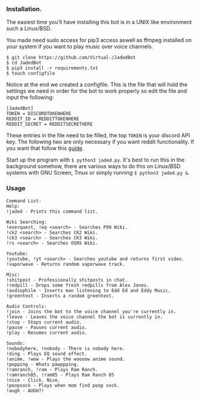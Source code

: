### Installation.

The easiest time you'll have installing this bot is in a UNIX like environment such a Linux/BSD.

You made need sudo access for pip3 access aswell as ffmpeg installed on your system if you want to play music over voice channels.

```
$ git clone https://github.com/Virtual-/JadedBot
$ cd JadedBot
$ pip3 install -r requirements.txt
$ touch configfile
```

Notice at the end we created a configfile. This is the file that will hold the settings we need in order for the bot to work properly so edit the file and input the following:

```
[JadedBot]
TOKEN = DISCORDTOKENHERE
REDDIT_ID = REDDITTOKENHERE
REDDIT_SECRET = REDDITSECRETHERE
```

These entries in the file need to be filled, the top `TOKEN` is your discord API key. The following two are only necessary if you want reddit functionality. If you want that follow this [guide](https://praw.readthedocs.io/en/latest/getting_started/authentication.html).

Start up the program with `$ python3 jaded.py`. It's best to run this in the background somehow, there are various ways to do this on Linux/BSD systems with GNU Screen, Tmux or simply running `$ python3 jaded.py &`.


### Usage

```
Command List:
Help:
!jaded - Prints this command list.

Wiki Searching:
!everquest, !eq <search> - Searches P99 Wiki.
!ck2 <search> - Searches CK2 Wiki.
!ck3 <search> - Searches CK3 Wiki.
!rs <search> - Searches OSRS Wiki.

Youtube:
!youtube, !yt <search> - Searches youtube and returns first video.
!vaporwave - Returns random vaporwave track.

Misc:
!shitpost - Professionally shitposts in chat.
!redpill - Drops some fresh redpills from Alex Jones.
!audiophile - Inserts man listening to Edd Ed and Eddy Music.
!greentext - Inserts a random greentext.

Audio Controls:
!join - Joins the bot to the voice channel you're currently in.
!leave - Leaves the voice channel the bot is currently in.
!stop - Stops current audio.
!pause - Pauses current audio.
!play - Resumes current audio.

Sounds:
!nobodyhere, !nobody - There is nobody here.
!ding - Plays EQ sound effect.
!anime, !wow - Plays the woooow anime sound.
!popping - Whats pawppping.
!ramranch, !ram - Plays Ram Ranch.
!ramranch85, !ram85 - Plays Ram Ranch 85
!nice - Click. Nice.
!poopsock - Plays when mom find poop sock.
!augh - AUGH?!
```
